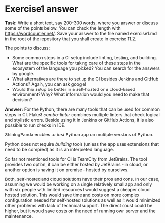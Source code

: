 # Exercise1 answer
**Task:**
Write a short text, say 200-300 words, where you answer or discuss some of the points below. You can check the length with https://wordcounter.net/. Save your answer to the file named exercise1.md in the root of the repository that you shall create in exercise 11.2.

The points to discuss:
- Some common steps in a CI setup include linting, testing, and building. What are the specific tools for taking care of these steps in the ecosystem of the language you picked? You can search for the answers by google.
- What alternatives are there to set up the CI besides Jenkins and GitHub Actions? Again, you can ask google!
- Would this setup be better in a self-hosted or a cloud-based environment? Why? What information would you need to make that decision?

**Answer:**
For the Python, there are many tools that can be used for common steps in CI.
Flake8 *combo-linter* combines multiple linters that check logical and stylistic errors. Beside using it in Jenkins or GitHub Actions, it is also possible to run checks in IDE.

ShiningPanda enables to *test* Python app on multiple versions of Python. 

Python does not require *building* tools (unless the app uses extensions that need to be compiled) as it is an interpreted language.

So far not mentioned tools for CI is TeamCity from JetBrains. The tool provides two option, it can be either hosted by JetBrains - in cloud, or another option is having it on premise - hosted by ourselves.

Both, self-hosted and cloud solutions have their pros and cons. In our case, assuming we would be working on a single relatively small app and only with six people with limited resources I would suggest a cheaper cloud hosted solution. This would save time and costs on more complex configuration needed for self-hosted solutions as well as it would minimized other problems with lack of technical support. The direct coust could be higher, but it would save costs on the need of running own server and the maintenance.

